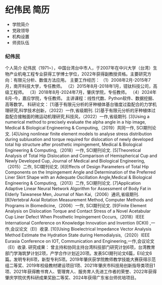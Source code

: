 # 纪伟民 简历
- 学院简介
- 党政领导
- 机构设置
- 师资队伍

### 纪伟民
个人简介
纪伟民（1971~），中国台湾台中市人，于2007年在中兴大学（台湾）生物产业机电工程专业获得工学博士学位，2022年获得副教授资格。主要研究方向：有限元分析、数值方法应用。
主要工作经历：
（1）2008年2月-2015年7月，南开科技大学，专任教师。
（2）2015年8月-2018年1月，镱钛科技公司，高级工程师。
（3）2018年8月-2024年7月，肇庆学院，专任教师。
（4）2024年8月-今，嘉应学院，专任教师。
主讲课程：线性代数、Python软件、数据挖掘、高等数学。
科研论文：
[1]基于有限元分析的牙种植体基台锥度过盈配合的力学机理研究,科学技术创新，（2022）一作,省级期刊.
[2]基于有限元分析的牙种植体过盈配合接触面的微运动机理研究,科技风，（2022）一作,省级期刊.
[3]Using a numerical method to precisely evaluate the alpha angle in a hip image, Medical & Biological Engineering & Computing,（2019）共同一作, SCI期刊论文.
[4]Using nonlinear finite element models to analyse stress distribution during subluxation and torque required for dislocation of newly developed total hip structure after prosthetic impingement, Medical & Biological Engineering & Computing,（2018）一作, SCI期刊论文.
[5]Theoretical Analysis of Total Hip Dislocation and Comparison of Hemispherical Cup and Newly Developed Cup, Journal of Medical and Biological Engineering,（2015）二作, SCI期刊论文.
[6]Effects of Design Parameters of Total Hip Components on the Impingement Angle and Determination of the Preferred Liner Skirt Shape with an Adequate Oscillation Angle,Medical & Biological Engineering & Computing,（2013）二作, SCI期刊论文.
[7]Application Adaptive Linear Neural Network Algorithm for Assessment of Body Fat in Elderly Taiwanese Men, Journal of Nan Kai,（2006）通讯,省级期刊.
[8]Vertebral Axial Rotation Measurement Method, Computer Methods and Programs in Biomedicine,（2006）一作, SCI期刊论文.
[9]Finite Element Analysis on Dislocation Torque and Contact Stress of a Novel Acetabular Cup Liner Defect When Prosthetic Impingement Occurs,（2018）IEEE International Conference on Knowledge Innovation and Invention (ICKII) ,一作,会议论文（EI）收录.
[10]Using Bioelectrical Impedance Vector Analysis Method Estimate the Hydration State during Hemodialysis,（2020）IEEE Eurasia Conference on IOT, Communication and Engineering,一作,会议论文（EI）收录.
研究成果：
曾主持和协同主持台湾科技部门研究计划6项，台湾教育部门学海筑梦计划2项，产学合作计划近20项。发表SCI期刊论文6篇，EI论文6篇。发明专利6项，新型专利5项。2019年肇庆获学院教师教学技能大赛获得示范组二等奖、2019年校级教材建设项目1项、2021年肇庆市科技局创新指导类项目1项、2021年获得教书育人、管理育人、服务育人先进工作者的荣誉、2022年获得肇庆学院优秀科研成果奖励二等奖、2024年获得广东省台师优培项目。
